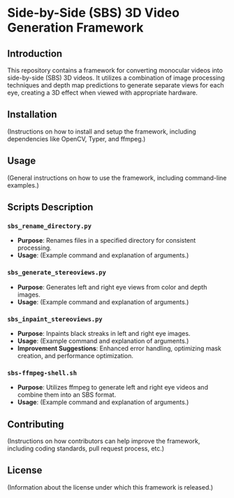 
# Side-by-Side (SBS) 3D Video Generation Framework

## Introduction
This repository contains a framework for converting monocular videos into side-by-side (SBS) 3D videos. It utilizes a combination of image processing techniques and depth map predictions to generate separate views for each eye, creating a 3D effect when viewed with appropriate hardware.

## Installation
(Instructions on how to install and setup the framework, including dependencies like OpenCV, Typer, and ffmpeg.)

## Usage
(General instructions on how to use the framework, including command-line examples.)

## Scripts Description

### `sbs_rename_directory.py`
- **Purpose**: Renames files in a specified directory for consistent processing.
- **Usage**: (Example command and explanation of arguments.)

### `sbs_generate_stereoviews.py`
- **Purpose**: Generates left and right eye views from color and depth images.
- **Usage**: (Example command and explanation of arguments.)

### `sbs_inpaint_stereoviews.py`
- **Purpose**: Inpaints black streaks in left and right eye images.
- **Usage**: (Example command and explanation of arguments.)
- **Improvement Suggestions**: Enhanced error handling, optimizing mask creation, and performance optimization.

### `sbs-ffmpeg-shell.sh`
- **Purpose**: Utilizes ffmpeg to generate left and right eye videos and combine them into an SBS format.
- **Usage**: (Example command and explanation of arguments.)

## Contributing
(Instructions on how contributors can help improve the framework, including coding standards, pull request process, etc.)

## License
(Information about the license under which this framework is released.)
